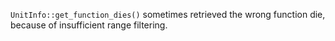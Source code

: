 `UnitInfo::get_function_dies()` sometimes retrieved the wrong function die, because of insufficient range filtering.